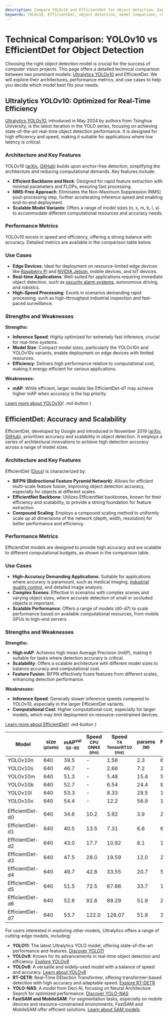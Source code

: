 ```yaml
---
description: Compare YOLOv10 and EfficientDet for object detection. Explore performance, use cases, and strengths to choose the best model for your needs.
keywords: YOLOv10, EfficientDet, object detection, model comparison, real-time detection, computer vision, edge devices, accuracy, performance metrics
---
```


# Technical Comparison: YOLOv10 vs EfficientDet for Object Detection

Choosing the right object detection model is crucial for the success of computer vision projects. This page offers a detailed technical comparison between two prominent models: [Ultralytics YOLOv10](https://docs.ultralytics.com/models/yolov10/) and EfficientDet. We will explore their architectures, performance metrics, and use cases to help you decide which model best fits your needs.

<script async src="https://cdn.jsdelivr.net/npm/chart.js@3.9.1/dist/chart.min.js"></script>
<script defer src="../../javascript/benchmark.js"></script>

<canvas id="modelComparisonChart" width="1024" height="400" active-models='["YOLOv10", "EfficientDet"]'></canvas>

## Ultralytics YOLOv10: Optimized for Real-Time Efficiency

[Ultralytics YOLOv10](https://docs.ultralytics.com/models/yolov10/), introduced in May 2024 by authors from Tsinghua University, is the latest iteration in the YOLO series, focusing on achieving state-of-the-art real-time object detection performance. It is designed for high efficiency and speed, making it suitable for applications where low latency is critical.

### Architecture and Key Features

YOLOv10 (<a href="https://arxiv.org/abs/2405.14458">arXiv</a>, <a href="https://github.com/THU-MIG/yolov10">GitHub</a>) builds upon anchor-free detection, simplifying the architecture and reducing computational demands. Key features include:

- **Efficient Backbone and Neck**: Designed for rapid feature extraction with minimal parameters and FLOPs, ensuring fast processing.
- **NMS-Free Approach**: Eliminates the Non-Maximum Suppression (NMS) post-processing step, further accelerating inference speed and enabling end-to-end deployment.
- **Scalable Model Variants**: Offers a range of model sizes (n, s, m, b, l, x) to accommodate different computational resources and accuracy needs.

### Performance Metrics

YOLOv10 excels in speed and efficiency, offering a strong balance with accuracy. Detailed metrics are available in the comparison table below.

### Use Cases

- **Edge Devices**: Ideal for deployment on resource-limited edge devices like [Raspberry Pi](https://docs.ultralytics.com/guides/raspberry-pi/) and [NVIDIA Jetson](https://docs.ultralytics.com/guides/nvidia-jetson/), mobile devices, and IoT devices.
- **Real-time Applications**: Well-suited for applications requiring immediate object detection, such as [security alarm systems](https://www.ultralytics.com/blog/security-alarm-system-projects-with-ultralytics-yolov8), autonomous driving, and robotics.
- **High-Speed Processing**: Excels in scenarios demanding rapid processing, such as high-throughput industrial inspection and fast-paced surveillance.

### Strengths and Weaknesses

**Strengths:**

- **Inference Speed**: Highly optimized for extremely fast inference, crucial for real-time systems.
- **Model Size**: Compact model sizes, particularly the YOLOv10n and YOLOv10s variants, enable deployment on edge devices with limited resources.
- **Efficiency**: Delivers high performance relative to computational cost, making it energy-efficient for various applications.

**Weaknesses:**

- **mAP**: While efficient, larger models like EfficientDet-d7 may achieve higher mAP when accuracy is the top priority.

[Learn more about YOLOv10](https://docs.ultralytics.com/models/yolov10/){ .md-button }

## EfficientDet: Accuracy and Scalability

EfficientDet, developed by Google and introduced in November 2019 (<a href="https://arxiv.org/abs/1911.09070">arXiv</a>, <a href="https://github.com/google/automl/tree/master/efficientdet">GitHub</a>), prioritizes accuracy and scalability in object detection. It employs a series of architectural innovations to achieve high detection accuracy across a range of model sizes.

### Architecture and Key Features

EfficientDet (<a href="https://github.com/google/automl/tree/master/efficientdet#readme">Docs</a>) is characterized by:

- **BiFPN (Bidirectional Feature Pyramid Network)**: Allows for efficient multi-scale feature fusion, improving object detection accuracy, especially for objects at different scales.
- **EfficientNet Backbone**: Utilizes EfficientNet backbones, known for their efficiency and scalability, to provide a strong foundation for feature extraction.
- **Compound Scaling**: Employs a compound scaling method to uniformly scale up all dimensions of the network (depth, width, resolution) for better performance and efficiency.

### Performance Metrics

EfficientDet models are designed to provide high accuracy and are scalable to different computational budgets, as shown in the comparison table.

### Use Cases

- **High-Accuracy Demanding Applications**: Suitable for applications where accuracy is paramount, such as medical imaging, [industrial quality control](https://www.ultralytics.com/solutions/ai-in-manufacturing), and detailed image analysis.
- **Complex Scenes**: Effective in scenarios with complex scenes and varying object sizes, where accurate detection of small or occluded objects is important.
- **Scalable Performance**: Offers a range of models (d0-d7) to scale performance based on available computational resources, from mobile GPUs to high-end servers.

### Strengths and Weaknesses

**Strengths:**

- **High mAP**: Achieves high mean Average Precision (mAP), making it suitable for tasks where detection accuracy is critical.
- **Scalability**: Offers a scalable architecture with different model sizes to balance accuracy and computational cost.
- **Feature Fusion**: BiFPN effectively fuses features from different scales, enhancing detection performance.

**Weaknesses:**

- **Inference Speed**: Generally slower inference speeds compared to YOLOv10, especially in the larger EfficientDet variants.
- **Computational Cost**: Higher computational cost, especially for larger models, which may limit deployment on resource-constrained devices.

[Learn more about EfficientDet](https://github.com/google/automl/tree/master/efficientdet){ .md-button }

| Model           | size<br><sup>(pixels) | mAP<sup>val<br>50-95 | Speed<br><sup>CPU ONNX<br>(ms) | Speed<br><sup>T4 TensorRT10<br>(ms) | params<br><sup>(M) | FLOPs<br><sup>(B) |
| --------------- | --------------------- | -------------------- | ------------------------------ | ----------------------------------- | ------------------ | ----------------- |
| YOLOv10n        | 640                   | 39.5                 | -                              | 1.56                                | 2.3                | 6.7               |
| YOLOv10s        | 640                   | 46.7                 | -                              | 2.66                                | 7.2                | 21.6              |
| YOLOv10m        | 640                   | 51.3                 | -                              | 5.48                                | 15.4               | 59.1              |
| YOLOv10b        | 640                   | 52.7                 | -                              | 6.54                                | 24.4               | 92.0              |
| YOLOv10l        | 640                   | 53.3                 | -                              | 8.33                                | 29.5               | 120.3             |
| YOLOv10x        | 640                   | 54.4                 | -                              | 12.2                                | 56.9               | 160.4             |
|                 |                       |                      |                                |                                     |                    |                   |
| EfficientDet-d0 | 640                   | 34.6                 | 10.2                           | 3.92                                | 3.9                | 2.54              |
| EfficientDet-d1 | 640                   | 40.5                 | 13.5                           | 7.31                                | 6.6                | 6.1               |
| EfficientDet-d2 | 640                   | 43.0                 | 17.7                           | 10.92                               | 8.1                | 11.0              |
| EfficientDet-d3 | 640                   | 47.5                 | 28.0                           | 19.59                               | 12.0               | 24.9              |
| EfficientDet-d4 | 640                   | 49.7                 | 42.8                           | 33.55                               | 20.7               | 55.2              |
| EfficientDet-d5 | 640                   | 51.5                 | 72.5                           | 67.86                               | 33.7               | 130.0             |
| EfficientDet-d6 | 640                   | 52.6                 | 92.8                           | 89.29                               | 51.9               | 226.0             |
| EfficientDet-d7 | 640                   | 53.7                 | 122.0                          | 128.07                              | 51.9               | 325.0             |

For users interested in exploring other models, Ultralytics offers a range of cutting-edge models, including:

- **YOLO11**: The latest Ultralytics YOLO model, offering state-of-the-art performance and features. [Discover YOLO11](https://docs.ultralytics.com/models/yolo11/)
- **YOLOv9**: Known for its advancements in real-time object detection and efficiency. [Explore YOLOv9](https://docs.ultralytics.com/models/yolov9/)
- **YOLOv8**: A versatile and widely-used model with a balance of speed and accuracy. [Learn about YOLOv8](https://docs.ultralytics.com/models/yolov8/)
- **RT-DETR**: Real-Time DEtection Transformer, offering transformer-based detection with high accuracy and adaptable speed. [Explore RT-DETR](https://docs.ultralytics.com/models/rtdetr/)
- **YOLO-NAS**: A model from Deci AI, focusing on Neural Architecture Search for optimized performance. [Discover YOLO-NAS](https://docs.ultralytics.com/models/yolo-nas/)
- **FastSAM and MobileSAM**: For segmentation tasks, especially on mobile devices and resource-constrained environments, FastSAM and MobileSAM offer efficient solutions. [Learn about SAM models](https://docs.ultralytics.com/models/sam/)
